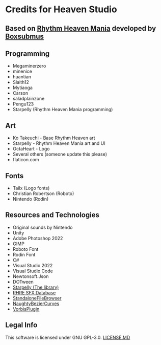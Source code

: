 # Credits for Heaven Studio

## Based on [Rhythm Heaven Mania](https://github.com/RhythmHeavenDevelopment/RhythmHeavenMania) developed by [Boxsubmus](https://boxsubmus.com)

## Programming
* Megaminerzero
* minenice
* huantian
* Slaith12
* Mytiaoga
* Carson
* saladplainzone
* Pengu123
* Starpelly (Rhythm Heaven Mania programming)

## Art
* Ko Takeuchi - Base Rhythm Heaven art
* Starpelly - Rhythm Heaven Mania art and UI
* OctaHeart - Logo
* Several others (someone update this please)
* flaticon.com

## Fonts
* Tailx (Logo fonts)
* Christian Robertson (Roboto)
* Nintendo (Rodin)

## Resources and Technologies
* Original sounds by Nintendo
* Unity
* Adobe Photoshop 2022
* GIMP
* Roboto Font
* Rodin Font
* C#
* Visual Studio 2022
* Visual Studio Code
* Newtonsoft.Json
* DOTween
* [Starpelly (The library)](https://github.com/Starpelly/Starpelly)
* [RHRE SFX Database](https://github.com/chrislo27/RHRE-database)
* [StandaloneFileBrowser](https://github.com/gkngkc/UnityStandaloneFileBrowser)
* [NaughtyBezierCurves](https://github.com/dbrizov/NaughtyBezierCurves)
* [VorbisPlugin](https://github.com/khindemit/unity-wrapper-vorbis)

## Legal Info
This software is licensed under GNU GPL-3.0. [LICENSE.MD](https://github.com/jakobwcrowe/HeavenStudio/blob/master/LICENSE.md)
